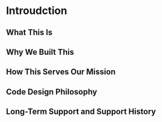 # Introudction

## What This Is
## Why We Built This
## How This Serves Our Mission
## Code Design Philosophy
## Long-Term Support and Support History
